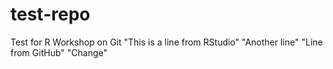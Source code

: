 # test-repo
Test for R Workshop on Git
"This is a line from RStudio"
"Another line"
"Line from GitHub"
"Change"
